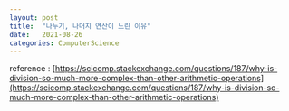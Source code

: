 ```yaml
---
layout: post
title:  "나누기, 나머지 연산이 느린 이유"
date:   2021-08-26
categories: ComputerScience
---
```


reference : [https://scicomp.stackexchange.com/questions/187/why-is-division-so-much-more-complex-than-other-arithmetic-operations](https://scicomp.stackexchange.com/questions/187/why-is-division-so-much-more-complex-than-other-arithmetic-operations)
